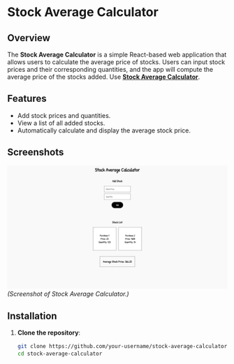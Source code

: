 # Stock Average Calculator

## Overview

The **Stock Average Calculator** is a simple React-based web application that allows users to calculate the average price of stocks. Users can input stock prices and their corresponding quantities, and the app will compute the average price of the stocks added.
Use **[Stock Average Calculator](https://vikkujonsnow.github.io/stock-average-calculator/)**.

## Features

- Add stock prices and quantities.
- View a list of all added stocks.
- Automatically calculate and display the average stock price.

## Screenshots

![App Screenshot](./public/images/Avg%20Stock%20Calc%20SS.png)  
_(Screenshot of Stock Average Calculator.)_

## Installation

1. **Clone the repository**:
   ```bash
   git clone https://github.com/your-username/stock-average-calculator.git
   cd stock-average-calculator
   ```
